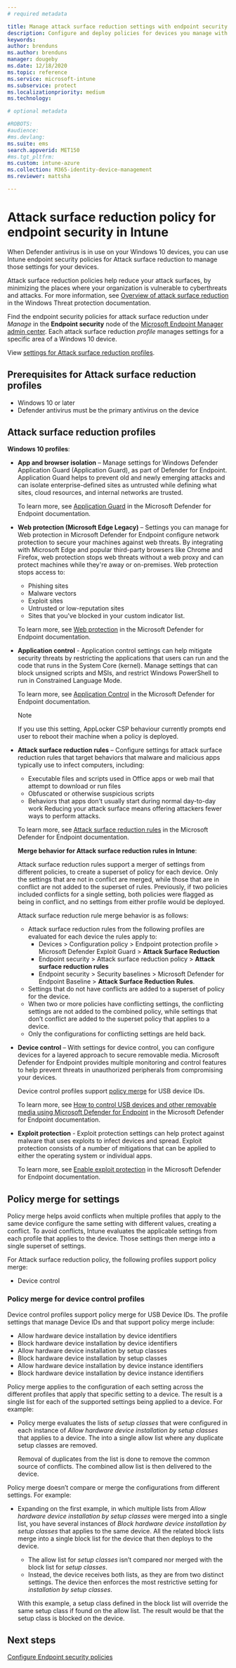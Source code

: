 ```yaml
---
# required metadata

title: Manage attack surface reduction settings with endpoint security policies in Microsoft Intune | Microsoft Docs
description: Configure and deploy policies for devices you manage with endpoint security attack surface reduction policy settings in Microsoft Intune 
keywords:
author: brenduns
ms.author: brenduns
manager: dougeby
ms.date: 12/18/2020
ms.topic: reference
ms.service: microsoft-intune
ms.subservice: protect
ms.localizationpriority: medium
ms.technology:

# optional metadata

#ROBOTS:
#audience:
#ms.devlang:
ms.suite: ems
search.appverid: MET150
#ms.tgt_pltfrm:
ms.custom: intune-azure
ms.collection: M365-identity-device-management
ms.reviewer: mattsha

---
```


# Attack surface reduction policy for endpoint security in Intune

When Defender antivirus is in use on your Windows 10 devices, you can use Intune endpoint security policies for Attack surface reduction to manage those settings for your devices.

Attack surface reduction policies help reduce your attack surfaces, by minimizing the places where your organization is vulnerable to cyberthreats and attacks. For more information, see [Overview of attack surface reduction]( /windows/security/threat-protection/microsoft-defender-atp/overview-attack-surface-reduction) in the Windows Threat protection documentation.

Find the endpoint security policies for attack surface reduction under *Manage* in the **Endpoint security** node of the [Microsoft Endpoint Manager admin center](https://go.microsoft.com/fwlink/?linkid=2109431). Each attack surface reduction *profile* manages settings for a specific area of a Windows 10 device.

View [settings for Attack surface reduction profiles](../protect/endpoint-security-asr-profile-settings.md).

## Prerequisites for Attack surface reduction profiles

- Windows 10 or later
- Defender antivirus must be the primary antivirus on the device

## Attack surface reduction profiles

**Windows 10 profiles**:

- **App and browser isolation** – Manage settings for Windows Defender Application Guard (Application Guard), as part of Defender for Endpoint. Application Guard helps to prevent old and newly emerging attacks and can isolate enterprise-defined sites as untrusted while defining what sites, cloud resources, and internal networks are trusted.

  To learn more, see [Application Guard](/windows/security/threat-protection/windows-defender-application-guard/wd-app-guard-overview) in the Microsoft Defender for Endpoint documentation.

- **Web protection (Microsoft Edge Legacy)** – Settings you can manage for Web protection in Microsoft Defender for Endpoint configure network protection to secure your machines against web threats. By integrating with Microsoft Edge and popular third-party browsers like Chrome and Firefox, web protection stops web threats without a web proxy and can protect machines while they're away or on-premises. Web protection stops access to:
  - Phishing sites
  - Malware vectors
  - Exploit sites
  - Untrusted or low-reputation sites
  - Sites that you've blocked in your custom indicator list.

  To learn more, see [Web protection](/windows/security/threat-protection/microsoft-defender-atp/web-protection-overview) in the Microsoft Defender for Endpoint documentation.

- **Application control** - Application control settings can help mitigate security threats by restricting the applications that users can run and the code that runs in the System Core (kernel). Manage settings that can block unsigned scripts and MSIs, and restrict Windows PowerShell to run in Constrained Language Mode.

  To learn more, see [Application Control](/windows/security/threat-protection/windows-defender-application-control/windows-defender-application-control) in the Microsoft Defender for Endpoint documentation.
  
    > [!NOTE]
    > If you use this setting, AppLocker CSP behaviour currently prompts end user to reboot their machine when a policy is deployed.

- **Attack surface reduction rules** – Configure settings for attack surface reduction rules that target behaviors that malware and malicious apps typically use to infect computers, including:
  - Executable files and scripts used in Office apps or web mail that attempt to download or run files
  - Obfuscated or otherwise suspicious scripts
  - Behaviors that apps don't usually start during normal day-to-day work
Reducing your attack surface means offering attackers fewer ways to perform attacks.

  To learn more, see [Attack surface reduction rules](/windows/security/threat-protection/microsoft-defender-atp/attack-surface-reduction) in the Microsoft Defender for Endpoint documentation.

  **Merge behavior for Attack surface reduction rules in Intune**:

  Attack surface reduction rules support a merger of settings from different policies, to create a superset of policy for each device. Only the settings that are not in conflict are merged, while those that are in conflict are not added to the superset of rules. Previously, if two policies included conflicts for a single setting, both policies were flagged as being in conflict, and no settings from either profile would be deployed.

  Attack surface reduction rule merge behavior is as follows:
  - Attack surface reduction rules from the following profiles are evaluated for each device the rules apply to:  
    - Devices > Configuration policy > Endpoint protection profile > Microsoft Defender Exploit Guard > **Attack Surface Reduction**
    - Endpoint security > Attack surface reduction policy > **Attack surface reduction rules**
    - Endpoint security > Security baselines > Microsoft Defender for Endpoint Baseline > **Attack Surface Reduction Rules**.
  - Settings that do not have conflicts are added to a superset of policy for the device.
  - When two or more policies have conflicting settings, the conflicting settings are not added to the combined policy, while settings that don’t conflict are added to the superset policy that applies to a device.
  - Only the configurations for conflicting settings are held back.

- **Device control** – With settings for device control, you can configure devices for a layered approach to secure removable media. Microsoft Defender for Endpoint provides multiple monitoring and control features to help prevent threats in unauthorized peripherals from compromising your devices.

  Device control profiles support [policy merge](#policy-merge-for-settings) for USB device IDs.

  To learn more, see [How to control USB devices and other removable media using Microsoft Defender for Endpoint](/windows/security/threat-protection/device-control/control-usb-devices-using-intune) in the Microsoft Defender for Endpoint documentation.

- **Exploit protection** - Exploit protection settings can help protect against malware that uses exploits to infect devices and spread. Exploit protection consists of a number of mitigations that can be applied to either the operating system or individual apps.

  To learn more, see [Enable exploit protection](/windows/security/threat-protection/microsoft-defender-atp/enable-exploit-protection) in the Microsoft Defender for Endpoint documentation.

## Policy merge for settings

Policy merge helps avoid conflicts when multiple profiles that apply to the same device configure the same setting with different values, creating a conflict. To avoid conflicts, Intune evaluates the applicable settings from each profile that applies to the device. Those settings then merge into a single superset of settings.

For Attack surface reduction policy, the following profiles support policy merge:

- Device control

### Policy merge for device control profiles

Device control profiles support policy merge for USB Device IDs. The profile settings that manage Device IDs and that support policy merge include:

- Allow hardware device installation by device identifiers
- Block hardware device installation by device identifiers
- Allow hardware device installation by setup classes
- Block hardware device installation by setup classes
- Allow hardware device installation by device instance identifiers
- Block hardware device installation by device instance identifiers

Policy merge applies to the configuration of each setting across the different profiles that apply that specific setting to a device. The result is a single list for each of the supported settings being applied to a device. For example:

- Policy merge evaluates the lists of *setup classes* that were configured in each instance of *Allow hardware device installation by setup classes* that applies to a device. The into a single allow list where any duplicate setup classes are removed.

  Removal of duplicates from the list is done to remove the common source of conflicts. The combined allow list is then delivered to the device.

Policy merge doesn’t compare or merge the configurations from different settings. For example:

- Expanding on the first example, in which multiple lists from *Allow hardware device installation by setup classes* were merged into a single list, you have several instances of *Block hardware device installation by setup classes* that applies to the same device. All the related block lists merge into a single block list for the device that then deploys to the device.

  - The allow list for *setup classes* isn’t compared nor merged with the block list for *setup classes*.  
  - Instead, the device receives both lists, as they are from two distinct settings. The device then enforces the most restrictive setting for *installation by setup classes*.

  With this example, a setup class defined in the block list will override the same setup class if found on the allow list. The result would be that the setup class is blocked on the device.

## Next steps

[Configure Endpoint security policies](../protect/endpoint-security-policy.md#create-an-endpoint-security-policy)
